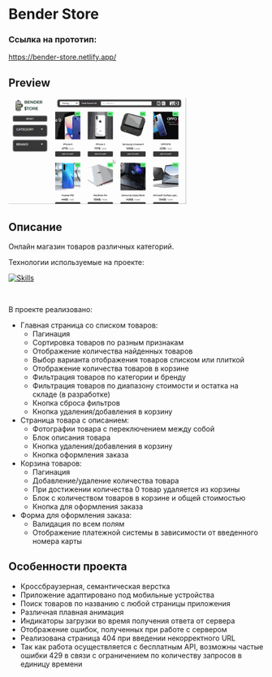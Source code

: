# Bender Store
### Ссылка на прототип:

https://bender-store.netlify.app/

## Preview

<img src='./src/assets/img/onlineStore.gif' width='350'>

## Описание

Онлайн магазин товаров различных категорий.

Технологии используемые на проекте: <br>

[![Skills](https://skillicons.dev/icons?i=ts,react,redux,webpack,scss)](https://skillicons.dev)

<br>

В проекте реализовано:
- Главная страница со списком товаров:
  - Пагинация
  - Сортировка товаров по разным признакам
  - Отображение количества найденных товаров
  - Выбор варианта отображения товаров списком или плиткой
  - Отображение количества товаров в корзине
  - Фильтрация товаров по категории и бренду
  - Фильтрация товаров по диапазону стоимости и остатка на складе (в разработке)
  - Кнопка сброса фильтров
  - Кнопка удаления/добавления в корзину
- Страница товара с описанием:
  - Фотографии товара с переключением между собой
  - Блок описания товара
  - Кнопка удаления/добавления в корзину
  - Кнопка оформления заказа
- Корзина товаров:
  - Пагинация
  - Добавление/удаление количества товара
  - При достижении количества 0 товар удаляется из корзины
  - Блок с количеством товаров в корзине и общей стоимостью
  - Кнопка для оформления заказа
- Форма для оформления заказа:
  - Валидация по всем полям
  - Отображение платежной системы в зависимости от введенного номера карты

## Особенности проекта

- Кроссбраузерная, семантическая верстка
- Приложение адаптировано под мобильные устройства
- Поиск товаров по названию с любой страницы приложения
- Различная плавная анимация
- Индикаторы загрузки во время получения ответа от сервера
- Отображение ошибок, полученных при работе с сервером
- Реализована страница 404 при введении некорректного URL
- Так как работа осуществляется с бесплатным API, возможны частые ошибки 429 в связи с ограничением по количеству запросов в единицу времени
